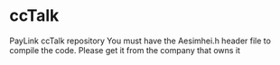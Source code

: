 # ccTalk
PayLink ccTalk repository
You must have the Aesimhei.h header file to compile the code. Please get it from the company that owns it
